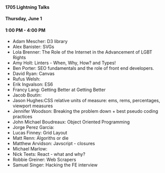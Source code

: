 #### 1705 Lightning Talks
#### Thursday, June 1
#### 1:00 PM - 4:00 PM

- Adam Mescher: D3 library
- Alex Banister: SVGs
- Lola Brenner: The Role of the Internet in the Advancement of LGBT Rights
- Amy Holt: Linters - When, Why, How? and Types!
- Ben Porter: SEO fundamentals and the role of front end developers.
- David Ryan: Canvas
- Rufus Welsh:
- Erik Ingvalson: ES6
- Francy Lang: Getting Better at Getting Better
- Jacob Boutin:
- Jason Hughes:CSS relative units of measure: ems, rems, percentages, viewport measures
- Jennifer Woodson: Breaking the problem down + best pseudo coding practices
- John Michael Boudreaux: Object Oriented Programming
- Jorge Perez Garcia:
- Lucas Finney: Grid Layout
- Matt Renn: Algoriths or die
- Matthew Arvidson: Javscript - closures
- Michael Marlow:
- Nick Teets: React - what and why?
- Robbie Greiner: Web Scrapers
- Samuel Singer: Hacking the FE interview
